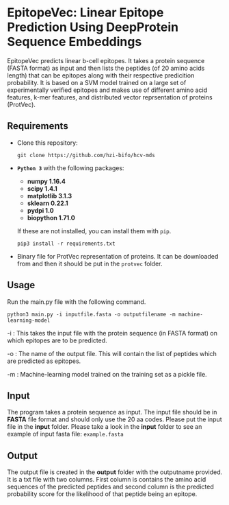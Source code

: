 # EpitopeVec: Linear Epitope Prediction Using DeepProtein Sequence Embeddings
EpitopeVec predicts linear b-cell epitopes. It takes a protein sequence (FASTA format) as input and then lists the peptides (of 20 amino acids length) that can be epitopes along with their respective predicition probability. It is based on a SVM model trained on a large set of experimentally verified epitopes and makes use of different amino acid features, k-mer features, and distributed vector reprsentation of proteins (ProtVec).  

## Requirements
* Clone this repository:
  ```
  git clone https://github.com/hzi-bifo/hcv-mds 
  ```
* **```Python 3```** with the following packages:
    * **numpy 1.16.4**
    * **scipy 1.4.1**
    * **matplotlib 3.1.3**
    * **sklearn 0.22.1**
    * **pydpi 1.0**
    * **biopython 1.71.0**
    
   
  If these are not installed, you can install them with ``` pip ```. 
    ```
   pip3 install -r requirements.txt
   ```
   
 * Binary file for ProtVec representation of proteins. It can be downloaded from  and then it should be put in the ```protvec``` folder.
   
## Usage
 Run the main.py file with the following command.
    
    python3 main.py -i inputfile.fasta -o outputfilename -m machine-learning-model
    
 -i : This takes the input file with the protein sequence (in FASTA format) on which epitopes are to be predicted.
 
 -o : The name of the output file. This will contain the list of peptides which are predicted as epitopes.
  
 -m : Machine-learning model trained on the training set as a pickle file.
 
## Input
  The program takes a protein sequence as input. The input file should be in **FASTA** file format and should only use the 20 aa codes.       Please put the input file in the __input__ folder. Please take a look in the __input__ folder to see an example of input fasta       file: ```example.fasta``` 
  
## Output
The output file is created in the __output__ folder with the outputname provided. It is a txt file with two columns. First column is contains the amino acid sequences of the predicted peptides and second column is the predicted probability score for the likelihood of that peptide being an epitope.
    
   


